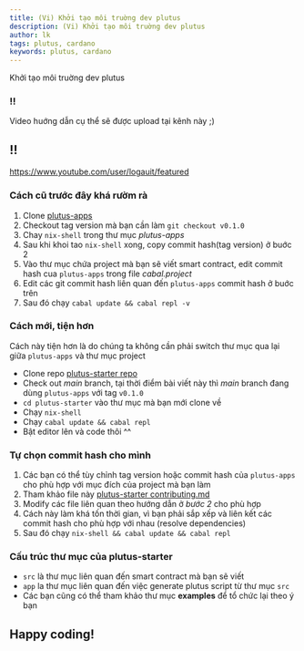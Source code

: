 ```yaml
---
title: (Vi) Khởi tạo môi truờng dev plutus
description: (Vi) Khởi tạo môi truờng dev plutus
author: lk
tags: plutus, cardano
keywords: plutus, cardano
---
```


Khởi tạo môi truờng dev plutus

### !!

Video huớng dẫn cụ thể sẽ được upload tại kênh này ;)

## !! 

<a href="https://www.youtube.com/user/logauit/featured">
https://www.youtube.com/user/logauit/featured
</a>


### Cách cũ trước đây khá rườm rà 

1. Clone <a href="https://github.com/input-output-hk/plutus-apps" target="_blank">plutus-apps</a>
2. Checkout tag version mà bạn cần làm `git checkout v0.1.0`
3. Chay `nix-shell` trong thư mục *plutus-apps*
4. Sau khi khoi tao `nix-shell` xong, copy commit hash(tag version) ở buớc 2
5. Vào thư mục chứa project mà bạn sẽ viết smart contract, edit commit hash cua `plutus-apps` trong file *cabal.project*
6. Edit các git commit hash liên quan đến `plutus-apps` commit hash ở buớc trên
7. Sau đó chạy `cabal update && cabal repl -v`

### Cách mới, tiện hơn

Cách này tiện hơn là do chúng ta không cần phải switch thư mục qua lại giữa `plutus-apps` và thư mục project

- Clone repo <a href="https://github.com/input-output-hk/plutus-starter" target="_blank">plutus-starter repo</a>
- Check out *main* branch, tại thời điểm bài viết này thì *main* branch đang dùng `plutus-apps` với tag `v0.1.0`
- `cd plutus-starter` vào thư mục mà bạn mới clone về
- Chạy `nix-shell`
- Chạy `cabal update && cabal repl`
- Bật editor lên và code thôi ^^

### Tự chọn commit hash cho mình

1. Các bạn có thể tùy chỉnh tag version hoặc commit hash của `plutus-apps` cho phù hợp với mục đích của project mà bạn làm
2. Tham khảo file này <a href="https://github.com/input-output-hk/plutus-starter/blob/main/CONTRIBUTING.md" target="_blank">plutus-starter contributing.md</a>
3. Modify các file liên quan theo hướng dẫn ở *bước 2* cho phù hợp
4. Cách này làm khá tốn thời gian, vì bạn phải sắp xếp và liên kết các commit hash cho phù hợp với nhau (resolve dependencies)
5. Sau đó chạy `nix-shell && cabal update && cabal repl`

### Cấu trúc thư mục của **plutus-starter**

- `src` là thư mục liên quan đến smart contract mà bạn sẽ viết
- `app` la thư mục liên quan đến việc generate plutus script từ thư mục `src`
- Các bạn cũng có thể tham khảo thư mục **examples** để tổ chức lại theo ý bạn

## Happy coding!

